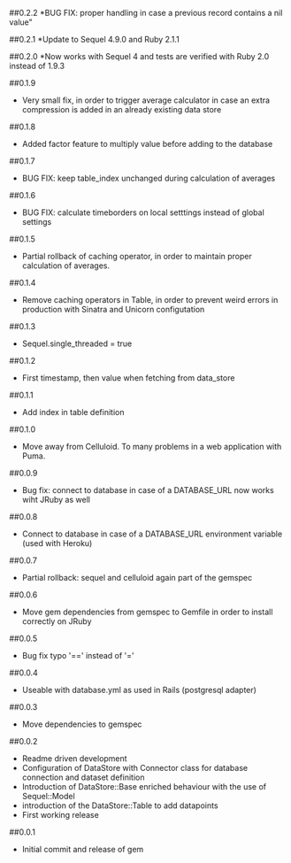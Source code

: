 ##0.2.2
  *BUG FIX: proper handling in case a previous record contains a nil value"

##0.2.1
  *Update to Sequel 4.9.0 and Ruby 2.1.1

##0.2.0
  *Now works with Sequel 4 and tests are verified with Ruby 2.0 instead of 1.9.3

##0.1.9
  * Very small fix, in order to trigger average calculator in case an extra compression is added in an already existing data store

##0.1.8

  * Added factor feature to multiply value before adding to the database

##0.1.7

  * BUG FIX: keep table_index unchanged during calculation of averages

##0.1.6

  * BUG FIX: calculate timeborders on local setttings instead of global settings

##0.1.5

  * Partial rollback of caching operator, in order to maintain proper calculation of averages.

##0.1.4

  * Remove caching operators in Table, in order to prevent weird errors in production with Sinatra and Unicorn configutation

##0.1.3

  * Sequel.single_threaded = true

##0.1.2

  * First timestamp, then value when fetching from data_store

##0.1.1

  * Add index in table definition

##0.1.0

  * Move away from Celluloid. To many problems in a web application with Puma.

##0.0.9

 * Bug fix: connect to database in case of a DATABASE_URL now works wiht JRuby as well

##0.0.8

 * Connect to database in case of a DATABASE_URL environment variable (used with Heroku)

##0.0.7

  * Partial rollback: sequel and celluloid again part of the gemspec

##0.0.6

  * Move gem dependencies from gemspec to Gemfile in order to install correctly on JRuby

##0.0.5

  * Bug fix typo '==' instead of '='

##0.0.4

  * Useable with database.yml as used in Rails (postgresql adapter)

##0.0.3

  * Move dependencies to gemspec

##0.0.2

  * Readme driven development
  * Configuration of DataStore with Connector class for database connection and dataset definition
  * Introduction of DataStore::Base enriched behaviour with the use of Sequel::Model
  * introduction of the DataStore::Table to add datapoints
  * First working release

##0.0.1

  * Initial commit and release of gem